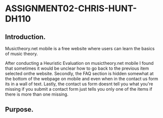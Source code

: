 # ASSIGNMENT02-CHRIS-HUNT-DH110

## Introduction.

Musictheory.net mobile is a free website where users can learn the basics of music theory.

After conducting a Heuristic Evaluation on musictheory.net mobile I found that sometimes it would be unclear how to go back to the previous item selected onthe website. Secondly, the FAQ section is hidden somewhat at the bottom of the webpage on mobile and even when in the contact us form its in a wall of text. Lastly, the contact us form doesnt tell you what you're missing if you submit a contact form just tells you only one of the items if there is more than one missing.

## Purpose.

